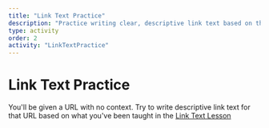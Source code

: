 ```yaml
---
title: "Link Text Practice"
description: "Practice writing clear, descriptive link text based on the destination URL."
type: activity
order: 2
activity: "LinkTextPractice"
---
```


# Link Text Practice
You'll be given a URL with no context. Try to write descriptive link text for that URL based on what you've been taught in the [Link Text Lesson](/lessons/04_links/instruction)